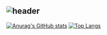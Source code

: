 ![header](https://capsule-render.vercel.app/api?type=waving&color=gradient&height=200&section=footer&text=Hello!%20I'm%20hyunho&fontSize=40)
---
[![Anurag's GitHub stats](https://github-readme-stats.vercel.app/api?username=hyunhoh&show_icons=true&include_all_commits=true&card_width=300px)](https://github.com/anuraghazra/github-readme-stats)
[![Top Langs](https://github-readme-stats.vercel.app/api/top-langs/?username=hyunhoh&layout=donut&langs_count=5&size_weight=0.5&count_weight=0.5&card_width=300px)](https://github.com/anuraghazra/github-readme-stats)

<!--
**hyunhoh/hyunhoh** is a ✨ _special_ ✨ repository because its `README.md` (this file) appears on your GitHub profile.

Here are some ideas to get you started:

- 🔭 I’m currently working on ...
- 🌱 I’m currently learning ...
- 👯 I’m looking to collaborate on ...
- 🤔 I’m looking for help with ...
- 💬 Ask me about ...
- 📫 How to reach me: ...
- 😄 Pronouns: ...
- ⚡ Fun fact: ...
-->
